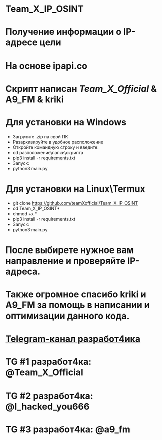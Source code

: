 # Team_X_IP_OSINT
Получение информации о IP-адресе цели
=====
На основе ipapi.co
=====
Скрипт написан _Team_X_Official_ & A9_FM & kriki
=====

Для установки на Windows
=====
* Загрузите .zip на свой ПК
* Разархивируйте в удобное расположение
* Откройте командную строку и введите:
* cd разположение\папки\скрипта
* pip3 install -r requirements.txt
* Запуск:
* python3 main.py


Для установки на Linux\Termux
=====
* git clone https://github.com/teamXofficial/Team_X_IP_OSINT
* cd Team_X_IP_OSINT*
* chmod +x *
* pip3 install -r requirements.txt
* Запуск:
* python3 main.py

После выбирете нужное вам направление и проверяйте IP-адреса.
=====

Также огромное спасибо kriki и A9_FM за помощь в написании и оптимизации данного кода.
===

[Telegram-канал разработ4ика](https://t.me/TeamXofficial0)
=====
TG #1 разработ4ка: @Team_X_Official
=====
TG #2 разработ4ка: @I_hacked_you666
=====
TG #3 разработ4ка: @a9_fm
=====


